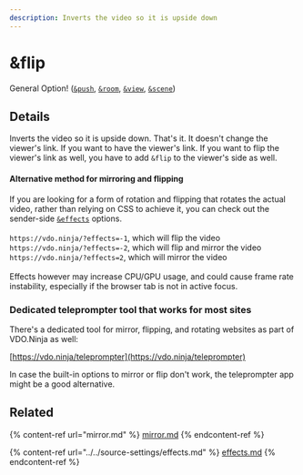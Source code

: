 ```yaml
---
description: Inverts the video so it is upside down
---
```


# \&flip

General Option! ([`&push`](../../source-settings/push.md), [`&room`](../../general-settings/room.md), [`&view`](../view-parameters/view.md), [`&scene`](../view-parameters/scene.md))

## Details

Inverts the video so it is upside down. That's it. It doesn't change the viewer's link. If you want to have the viewer's link. If you want to flip the viewer's link as well, you have to add `&flip` to the viewer's side as well.

#### Alternative method for mirroring and flipping

If you are looking for a form of rotation and flipping that rotates the actual video, rather than relying on CSS to achieve it, you can check out the sender-side [`&effects`](../../source-settings/effects.md) options.\
\
`https://vdo.ninja/?effects=-1`,  which will flip the video \
`https://vdo.ninja/?effects=-2`,  which will flip and mirror the video\
`https://vdo.ninja/?effects=2`,  which will mirror the video\
\
Effects however may increase CPU/GPU usage, and could cause frame rate instability, especially if the browser tab is not in active focus.

### Dedicated teleprompter tool that works for most sites

There's a dedicated tool for mirror, flipping, and rotating websites as part of VDO.Ninja as well:

[https://vdo.ninja/teleprompter](https://vdo.ninja/teleprompter)

In case the built-in options to mirror or flip don't work, the teleprompter app might be a good alternative.

## Related

{% content-ref url="mirror.md" %}
[mirror.md](mirror.md)
{% endcontent-ref %}

{% content-ref url="../../source-settings/effects.md" %}
[effects.md](../../source-settings/effects.md)
{% endcontent-ref %}
